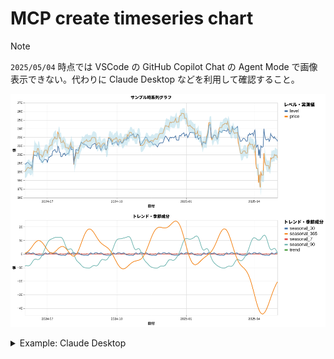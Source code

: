 # MCP create timeseries chart

> [!NOTE]
> `2025/05/04` 時点では VSCode の GitHub Copilot Chat の Agent Mode で画像表示できない。代わりに Claude Desktop などを利用して確認すること。

![AAPL stock chart](./docs/aapl-2y.png)


<details>
<summary>Example: Claude Desktop</summary>

### `claude_desktop_config.json`

```json
{
    "mcpServers": {
        "stack": {
            "command": "docker",
            "args": [
                "run",
                "-i",
                "--rm",
                "mcp-timeseries-server"
            ]
        }
    }
}
```

### Screenshot

![GOOG stock chart](./docs/claude_desktop_example_goog.png)

</details>

